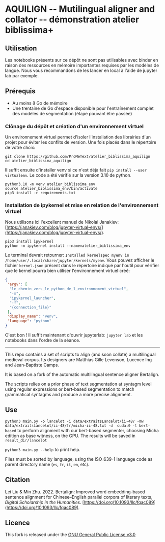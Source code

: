 # AQUILIGN -- Mutilingual aligner and collator -- démonstration atelier biblissima+


## Utilisation
Les notebooks présents sur ce dépôt ne sont pas utilisables avec binder en raison des ressources en mémoire importantes requises par les modèles de langue. 
Nous vous recommandons de les lancer en local à l'aide de jupyter lab par exemple.

## Prérequis

- Au moins 8 Go de mémoire
- Une trentaine de Go d'espace disponible pour l'entraînement complet
  des modèles de segmentation (étape pouvant être passée)

### Clônage du dépôt et création d'un environnement virtuel

Un environnement virtuel permet d'isoler l'installation des librairies d'un projet pour éviter les conflits de version. Une fois placés dans le répertoire de votre choix:

```
git clone https://github.com/ProMeText/atelier_biblissima_aquilign
cd atelier_biblissima_aquilign
```

Il suffit ensuite d'installer venv si ce n'est déjà fait `pip install --user virtualenv`. Le code a été vérifié sur la version 3.10 de python. 

```
python3.10 -m venv atelier_biblissima_env
source atelier_biblissima_env/bin/activate
pip3 install -r requirements.txt
```

### Installation de ipykernel et mise en relation de l'environnement virtuel


Nous utilisons ici l'excellent manuel de Nikolai Janakiev: [https://janakiev.com/blog/jupyter-virtual-envs/](https://janakiev.com/blog/jupyter-virtual-envs/).

```
pip3 install ipykernel 
python -m ipykernel install --name=atelier_biblissima_env
```

Le terminal devrait retourner: `Installed kernelspec myenv in /home/user/.local/share/jupyter/kernels/myenv`. Vous pouvez afficher le fichier `kernel.json` présent dans le répertoire indiqué par l'outil pour vérifier que le kernel pourra bien utiliser l'environnement virtuel créé: 

```json
{
 "argv": [
  "le_chemin_vers_le_python_de_l_environnement_virtuel",
  "-m",
  "ipykernel_launcher",
  "-f",
  "{connection_file}"
 ],
 "display_name": "venv",
 "language": "python"
}
```

C'est bon ! Il suffit maintenant d'ouvrir jupyterlab: `jupyter lab` et les notebooks dans l'ordre de la séance.

---


This repo contains a set of scripts to align (and soon collate) a multilingual medieval corpus. Its designers are Matthias Gille Levenson, Lucence Ing and Jean-Baptiste Camps.  

It is based on a fork of the automatic multilingual sentence aligner Bertalign.

The scripts relies on a prior phase of text segmentation at syntagm level using regular expressions or bert-based segmentation to match grammatical syntagms and produce a more precise alignment.

## Use

`python3 main.py -o lancelot -i data/extraitsLancelot/ii-48/ -mw data/extraitsLancelot/ii-48/fr/micha-ii-48.txt -d 
cuda:0 -t bert-based` to perform alignment with our bert-based segmenter, choosing Micha edition as base witness,
on the GPU. The results will be saved in `result_dir/lancelot`

`python3 main.py --help` to print help.

Files must be sorted by language, using the ISO_639-1 language code as parent directory name (`es`, `fr`, `it`, `en`, etc).
## Citation

Lei Liu & Min Zhu. 2022. Bertalign: Improved word embedding-based sentence alignment for Chinese–English parallel corpora of literary texts, *Digital Scholarship in the Humanities*. [https://doi.org/10.1093/llc/fqac089](https://doi.org/10.1093/llc/fqac089).


## Licence

This fork is released under the [GNU General Public License v3.0](./LICENCE)

